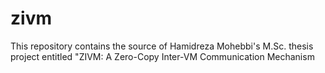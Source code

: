 # zivm
This repository contains the source of Hamidreza Mohebbi's M.Sc. thesis project entitled "ZIVM: A Zero-Copy Inter-VM Communication Mechanism
